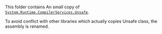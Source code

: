 
This folder contains An small copy of [`System.Runtime.CompilerServices.Unsafe`][unsafe].

To avoid conflict with other libraries which actually copies Unsafe class, the assembly is renamed.

[unsafe]: https://learn.microsoft.com/ja-jp/dotnet/api/system.runtime.compilerservices.unsafe
